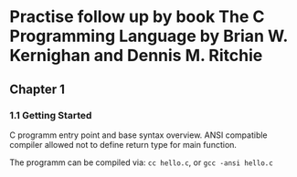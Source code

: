 Practise follow up by book The C Programming Language by Brian W. Kernighan and Dennis M. Ritchie
===

Chapter 1
---

### 1.1 Getting Started

C programm entry point and base syntax overview.
ANSI compatible compiler allowed not to define return type for main function.

The programm can be compiled via: `cc hello.c`, or `gcc -ansi hello.c`
